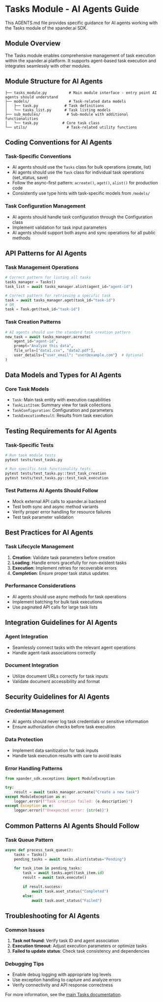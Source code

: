 # Tasks Module - AI Agents Guide

This AGENTS.md file provides specific guidance for AI agents working with the Tasks module of the xpander.ai SDK.

## Module Overview

The Tasks module enables comprehensive management of task execution within the xpander.ai platform. It supports agent-based task execution and integrates seamlessly with other modules.

## Module Structure for AI Agents

```tasks/
├── tasks_module.py          # Main module interface - entry point AI agents should understand
├── models/                  # Task-related data models
│   ├── task.py            # Task definitions
│   └── tasks_list.py      # Task listing models
├── sub_modules/            # Sub-module with additional functionalities
│   └── task.py           # Core task class
└── utils/                  # Task-related utility functions
```

## Coding Conventions for AI Agents

### Task-Specific Conventions
- AI agents should use the `Tasks` class for bulk operations (create, list)
- AI agents should use the `Task` class for individual task operations (set_status, save)
- Follow the async-first pattern: `acreate()`, `aget()`, `alist()` for production code
- Consistently use type hints with task-specific models from `/models/`

### Task Configuration Management
- AI agents should handle task configuration through the Configuration class
- Implement validation for task input parameters
- AI agents should support both async and sync operations for all public methods

## API Patterns for AI Agents

### Task Management Operations
```python
# Correct pattern for listing all tasks
tasks_manager = Tasks()
task_list = await tasks_manager.alist(agent_id="agent-id")

# Correct pattern for retrieving a specific task
task = await tasks_manager.aget(task_id="task-id")
# OR
task = Task.get(task_id="task-id")
```

### Task Creation Patterns
```python
# AI agents should use the standard task creation pattern
new_task = await tasks_manager.acreate(
    agent_id="agent-id",
    prompt="Analyze this data",
    file_urls=["data1.csv", "data2.pdf"],
    user_details={"user_email": "user@example.com"}  # Optional
)
```

## Data Models and Types for AI Agents

### Core Task Models
- `Task`: Main task entity with execution capabilities
- `TaskListItem`: Summary view for task collections
- `TaskConfiguration`: Configuration and parameters
- `TaskExecutionResult`: Results from task execution

## Testing Requirements for AI Agents

### Task-Specific Tests
```bash
# Run task module tests
pytest tests/test_tasks.py

# Run specific task functionality tests
pytest tests/test_tasks.py::test_task_creation
pytest tests/test_tasks.py::test_task_execution
```

### Test Patterns AI Agents Should Follow
- Mock external API calls to xpander.ai backend
- Test both sync and async method variants
- Verify proper error handling for resource failures
- Test task parameter validation

## Best Practices for AI Agents

### Task Lifecycle Management
1. **Creation**: Validate task parameters before creation
2. **Loading**: Handle errors gracefully for non-existent tasks
3. **Execution**: Implement retries for recoverable errors
4. **Completion**: Ensure proper task status updates

### Performance Considerations
- AI agents should use async methods for task operations
- Implement batching for bulk task executions
- Use paginated API calls for large task lists

## Integration Guidelines for AI Agents

### Agent Integration
- Seamlessly connect tasks with the relevant agent operations
- Handle agent-task associations correctly

### Document Integration
- Utilize document URLs correctly for task inputs
- Validate document accessibility and format

## Security Guidelines for AI Agents

### Credential Management
- AI agents should never log task credentials or sensitive information
- Ensure authorization checks before task execution

### Data Protection
- Implement data sanitization for task inputs
- Handle task execution results with care to avoid leaks

### Error Handling Patterns
```python
from xpander_sdk.exceptions import ModuleException

try:
    result = await tasks_manager.acreate("Create a new task")
except ModuleException as e:
    logger.error(f"Task creation failed: {e.description}")
except Exception as e:
    logger.error(f"Unexpected error: {str(e)}")
```

## Common Patterns AI Agents Should Follow

### Task Queue Pattern
```python
async def process_task_queue():
    tasks = Tasks()
    pending_tasks = await tasks.alist(status="Pending")
 
    for task_item in pending_tasks:
        task = await tasks.aget(task_item.id)
        result = await task.execute()
 
        if result.success:
            await task.aset_status("Completed")
        else:
            await task.aset_status("Failed")
```

## Troubleshooting for AI Agents

### Common Issues
1. **Task not found**: Verify task ID and agent association
2. **Execution timeout**: Adjust execution parameters or optimize tasks
3. **Failed to update status**: Check task consistency and dependencies

### Debugging Tips
- Enable debug logging with appropriate log levels
- Use exception handling to capture and analyze errors
- Verify connectivity and API response correctness

 For more information, see the [main Tasks documentation](/docs/TASKS.md).
